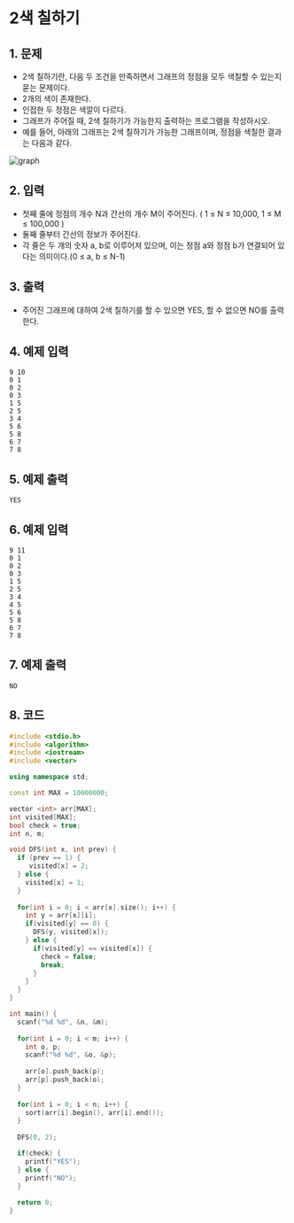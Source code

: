 # 2색 칠하기

## 1. 문제
- 2색 칠하기란, 다음 두 조건을 만족하면서 그래프의 정점을 모두 색칠할 수 있는지 묻는 문제이다.
- 2개의 색이 존재한다.
- 인접한 두 정점은 색깔이 다르다.
- 그래프가 주어질 때, 2색 칠하기가 가능한지 출력하는 프로그램을 작성하시오.
- 예를 들어, 아래의 그래프는 2색 칠하기가 가능한 그래프이며, 정점을 색칠한 결과는 다음과 같다.

![graph](https://user-images.githubusercontent.com/35207245/70919422-2eab0600-2064-11ea-832a-9be7aa572219.png)

## 2. 입력

- 첫째 줄에 정점의 개수 N과 간선의 개수 M이 주어진다. ( 1 ≤ N ≤ 10,000, 1 ≤ M ≤ 100,000 )
- 둘째 줄부터 간선의 정보가 주어진다.
- 각 줄은 두 개의 숫자 a, b로 이루어져 있으며, 이는 정점 a와 정점 b가 연결되어 있다는 의미이다.(0 ≤ a, b ≤ N-1)

## 3. 출력
- 주어진 그래프에 대하여 2색 칠하기를 할 수 있으면 YES, 할 수 없으면 NO를 출력한다.

## 4. 예제 입력
```
9 10
0 1
0 2
0 3
1 5
2 5
3 4
5 6
5 8
6 7
7 8
```

## 5. 예제 출력
```
YES
```

## 6. 예제 입력

```
9 11
0 1
0 2
0 3
1 5
2 5
3 4
4 5
5 6
5 8
6 7
7 8
```

## 7. 예제 출력

```
NO
```

## 8. 코드

```c++
#include <stdio.h>
#include <algorithm>
#include <iostream>
#include <vector>

using namespace std;

const int MAX = 10000000;

vector <int> arr[MAX];
int visited[MAX];
bool check = true;
int n, m;

void DFS(int x, int prev) {
  if (prev == 1) {
     visited[x] = 2;
  } else {
    visited[x] = 1;
  }
  
  for(int i = 0; i < arr[x].size(); i++) {
    int y = arr[x][i];
    if(visited[y] == 0) {
      DFS(y, visited[x]);
    } else {
      if(visited[y] == visited[x]) {
        check = false;
        break;
      }
    }
  }
}

int main() {
  scanf("%d %d", &n, &m);
  
  for(int i = 0; i < m; i++) {
    int o, p;
    scanf("%d %d", &o, &p);
    
    arr[o].push_back(p);
    arr[p].push_back(o);
  }
  
  for(int i = 0; i < n; i++) {
    sort(arr[i].begin(), arr[i].end());
  }
  
  DFS(0, 2);

  if(check) {
    printf("YES");
  } else {
    printf("NO");
  }
  
  return 0;
}
```
